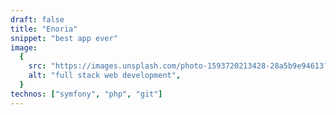 ```yaml
---
draft: false
title: "Enoria"
snippet: "best app ever"
image:
  {
    src: "https://images.unsplash.com/photo-1593720213428-28a5b9e94613?&fit=crop&w=430&h=240",
    alt: "full stack web development",
  }
technos: ["symfony", "php", "git"]
---
```

